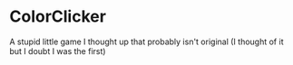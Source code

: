 # ColorClicker
A stupid little game I thought up that probably isn't original (I thought of it but I doubt I was the first)
